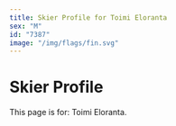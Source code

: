 ```yaml
---
title: Skier Profile for Toimi Eloranta
sex: "M"
id: "7387"
image: "/img/flags/fin.svg" 
---
```


# Skier Profile

This page is for: Toimi Eloranta.
    